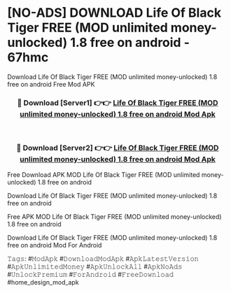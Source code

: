# [NO-ADS] DOWNLOAD Life Of Black Tiger FREE (MOD unlimited money-unlocked) 1.8 free on android - 67hmc
Download Life Of Black Tiger FREE (MOD unlimited money-unlocked) 1.8 free on android Free Mod APK

<div align="center">
<h3>🔴 Download [Server1] 👉👉 <a href="https://apk-comot.site?title=Life_Of_Black_Tiger_FREE_(MOD_unlimited_money-unlocked)_1.8_free_on_android">Life Of Black Tiger FREE (MOD unlimited money-unlocked) 1.8 free on android Mod Apk</a></h3><br>

<h3>🔴 Download [Server2] 👉👉 <a href="https://apk-comot.site?title=Life_Of_Black_Tiger_FREE_(MOD_unlimited_money-unlocked)_1.8_free_on_android">Life Of Black Tiger FREE (MOD unlimited money-unlocked) 1.8 free on android Mod Apk</a></h3>
</div>


Free Download APK MOD Life Of Black Tiger FREE (MOD unlimited money-unlocked) 1.8 free on android

Download Life Of Black Tiger FREE (MOD unlimited money-unlocked) 1.8 free on android 

Free APK MOD Life Of Black Tiger FREE (MOD unlimited money-unlocked) 1.8 free on android 

Download Life Of Black Tiger FREE (MOD unlimited money-unlocked) 1.8 free on android Mod For Android

𝚃𝚊𝚐𝚜: #𝙼𝚘𝚍𝙰𝚙𝚔 #𝙳𝚘𝚠𝚗𝚕𝚘𝚊𝚍𝙼𝚘𝚍𝙰𝚙𝚔 #𝙰𝚙𝚔𝙻𝚊𝚝𝚎𝚜𝚝𝚅𝚎𝚛𝚜𝚒𝚘𝚗 #𝙰𝚙𝚔𝚄𝚗𝚕𝚒𝚖𝚒𝚝𝚎𝚍𝙼𝚘𝚗𝚎𝚢 #𝙰𝚙𝚔𝚄𝚗𝚕𝚘𝚌𝚔𝙰𝚕𝚕 #𝙰𝚙𝚔𝙽𝚘𝙰𝚍𝚜 #𝚄𝚗𝚕𝚘𝚌𝚔𝙿𝚛𝚎𝚖𝚒𝚞𝚖 #𝙵𝚘𝚛𝙰𝚗𝚍𝚛𝚘𝚒𝚍 #𝙵𝚛𝚎𝚎𝙳𝚘𝚠𝚗𝚕𝚘𝚊𝚍 #home_design_mod_apk